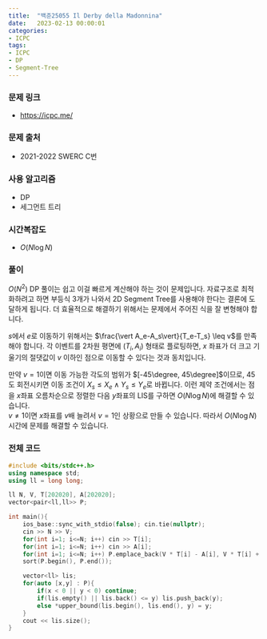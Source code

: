 ```yaml
---
title:  "백준25055 Il Derby della Madonnina"
date:   2023-02-13 00:00:01
categories:
- ICPC
tags:
- ICPC
- DP
- Segment-Tree
---
```


### 문제 링크
* https://icpc.me/

### 문제 출처
* 2021-2022 SWERC C번

### 사용 알고리즘
* DP
* 세그먼트 트리

### 시간복잡도
* $O(N \log N)$

### 풀이
$O(N^2)$ DP 풀이는 쉽고 이걸 빠르게 계산해야 하는 것이 문제입니다. 자료구조로 최적화하려고 하면 부등식 3개가 나와서 2D Segment Tree를 사용해야 한다는 결론에 도달하게 됩니다. 더 효율적으로 해결하기 위해서는 문제에서 주어진 식을 잘 변형해야 합니다.

$s$에서 $e$로 이동하기 위해서는 $\frac{\vert A_e-A_s\vert}{T_e-T_s} \leq v$를 만족해야 합니다. 각 이벤트를 2차원 평면에 $(T_i, A_i)$ 형태로 플로팅하면, $x$ 좌표가 더 크고 기울기의 절댓값이 $v$ 이하인 점으로 이동할 수 있다는 것과 동치입니다.

만약 $v = 1$이면 이동 가능한 각도의 범위가 $[-45\degree, 45\degree]$이므로, 45도 회전시키면 이동 조건이 $X_s \leq X_e \land Y_s \leq Y_e$로 바뀝니다. 이런 제약 조건에서는 점을 $x$좌표 오름차순으로 정렬한 다음 $y$좌표의 LIS를 구하면 $O(N \log N)$에 해결할 수 있습니다.<br>
$v \neq 1$이면 $x$좌표를 $v$배 늘려서 $v = 1$인 상황으로 만들 수 있습니다. 따라서 $O(N \log N)$ 시간에 문제를 해결할 수 있습니다.

### 전체 코드
```cpp
#include <bits/stdc++.h>
using namespace std;
using ll = long long;

ll N, V, T[202020], A[202020];
vector<pair<ll,ll>> P;

int main(){
    ios_base::sync_with_stdio(false); cin.tie(nullptr);
    cin >> N >> V;
    for(int i=1; i<=N; i++) cin >> T[i];
    for(int i=1; i<=N; i++) cin >> A[i];
    for(int i=1; i<=N; i++) P.emplace_back(V * T[i] - A[i], V * T[i] + A[i]);
    sort(P.begin(), P.end());

    vector<ll> lis;
    for(auto [x,y] : P){
        if(x < 0 || y < 0) continue;
        if(lis.empty() || lis.back() <= y) lis.push_back(y);
        else *upper_bound(lis.begin(), lis.end(), y) = y;
    }
    cout << lis.size();
}
```

